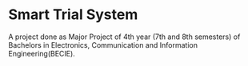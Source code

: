 # Smart Trial System

A project done as Major Project of 4th year (7th and 8th semesters) of Bachelors in Electronics, Communication and Information Engineering(BECIE). 

